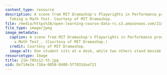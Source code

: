 ```yaml
---
content_type: resource
description: A scene from MIT Dramashop's Playwrights in Performance production of
  Taking a Math Test. Courtesy of MIT Dramashop.
file: /media/https%3A/open-learning-course-data-rc.s3.amazonaws.com/21m-785-playwrights-workshop-spring-2012/8e714e2e716a085884805f7031daa721_21m-785s12-th.jpg
file_type: image/jpeg
image_metadata:
  caption: A scene from MIT Dramashop's Playwrights in Performance production of _Taking
    a Math Test_. (Courtesy of MIT Dramashop.)
  credit: Courtesy of MIT Dramashop.
  image-alt: One student sits at a desk, while two others stand beside him, gesturing.
resourcetype: Image
title: 21m-785s12-th.jpg
uid: 8e714e2e-716a-0858-8480-5f7031daa721
---
```


